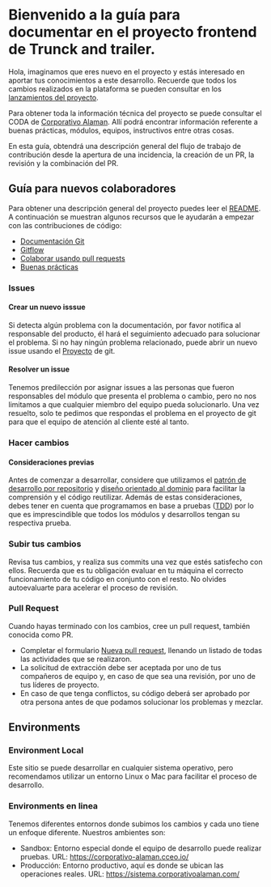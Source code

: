 # Bienvenido a la guía para documentar en el proyecto frontend de Trunck and trailer.

Hola, imaginamos que eres nuevo en el proyecto y estás interesado en aportar tus conocimientos a este desarrollo. Recuerde que todos los cambios realizados en la plataforma se pueden consultar en los [lanzamientos del proyecto](https://github.com/cceo-developer/corporativo-alaman-backend/releases).

Para obtener toda la información técnica del proyecto se puede consultar el CODA de [Corporativo Alaman](https://coda.io/d/Corporativo-Alaman_dLy4nTto3HZ/Corporativo-Alaman_suuGk#_lu8wF). Allí podrá encontrar información referente a buenas prácticas, módulos, equipos, instructivos entre otras cosas.

En esta guía, obtendrá una descripción general del flujo de trabajo de contribución desde la apertura de una incidencia, la creación de un PR, la revisión y la combinación del PR.

## Guía para nuevos colaboradores

Para obtener una descripción general del proyecto puedes leer el [README](https://github.com/cceo-developer/corporativo-alaman-frontend/blob/main/README.md). A continuación se muestran algunos recursos que le ayudarán a empezar con las contribuciones de código:

- [Documentación Git](https://git-scm.com/book/es/v2)
- [Gitflow](https://www.atlassian.com/es/git/tutorials/comparing-workflows/gitflow-workflow)
- [Colaborar usando pull requests](https://docs.github.com/es/pull-requests/collaborating-with-pull-requests)
- [Buenas prácticas](https://coda.io/d/Buenas-practicas-de-desarrollo_dz5eYvD14LH/Buenas-practicas-de-desarrollo_suDEm)

### Issues

#### Crear un nuevo isssue

Si detecta algún problema con la documentación, por favor notifica al responsable del producto, él hará el seguimiento adecuado para solucionar el problema. Si no hay ningún problema relacionado, puede abrir un nuevo issue usando el [Proyecto](https://github.com/users/cceo-developer/projects/39) de git.

#### Resolver un issue

Tenemos predilección por asignar issues a las personas que fueron responsables del módulo que presenta el problema o cambio, pero no nos limitamos a que cualquier miembro del equipo pueda solucionarlo. Una vez resuelto, solo te pedimos que respondas el problema en el proyecto de git para que el equipo de atención al cliente esté al tanto.

### Hacer cambios

#### Consideraciones previas

Antes de comenzar a desarrollar, considere que utilizamos el [patrón de desarrollo por repositorio](https://learn.microsoft.com/en-us/dotnet/architecture/microservices/microservice-ddd-cqrs-patterns/infrastructure-persistence-layer-design) y [diseño orientado al dominio](https://learn.microsoft.com/en-us/dotnet/architecture/microservices/microservice-ddd-cqrs-patterns/ddd-ceived-microservice) para facilitar la comprensión y el código reutilizar. Además de estas consideraciones, debes tener en cuenta que programamos en base a pruebas ([TDD](https://es.wikipedia.org/wiki/Desarrollo_guiado_por_pruebas)) por lo que es imprescindible que todos los módulos y desarrollos tengan su respectiva prueba.

### Subir tus cambios

Revisa tus cambios, y realiza sus commits una vez que estés satisfecho con ellos. Recuerda que es tu obligación evaluar en tu máquina el correcto funcionamiento de tu código en conjunto con el resto. No olvides autoevaluarte para acelerar el proceso de revisión.

### Pull Request

Cuando hayas terminado con los cambios, cree un pull request, también conocida como PR.
- Completar el formulario [Nueva pull request](https://github.com/cceo-developer/corporativo-alaman-frontend/compare), llenando un listado de todas las actividades que se realizaron.
- La solicitud de extracción debe ser aceptada por uno de tus compañeros de equipo y, en caso de que sea una revisión, por uno de tus líderes de proyecto.
- En caso de que tenga conflictos, su código deberá ser aprobado por otra persona antes de que podamos solucionar los problemas y mezclar.

## Environments

### Environment Local

Este sitio se puede desarrollar en cualquier sistema operativo, pero recomendamos utilizar un entorno Linux o Mac para facilitar el proceso de desarrollo.

### Environments en linea

Tenemos diferentes entornos donde subimos los cambios y cada uno tiene un enfoque diferente. Nuestros ambientes son:
* Sandbox: Entorno especial donde el equipo de desarrollo puede realizar pruebas. URL: https://corporativo-alaman.cceo.io/
* Producción: Entorno productivo, aquí es donde se ubican las operaciones reales. URL: https://sistema.corporativoalaman.com/